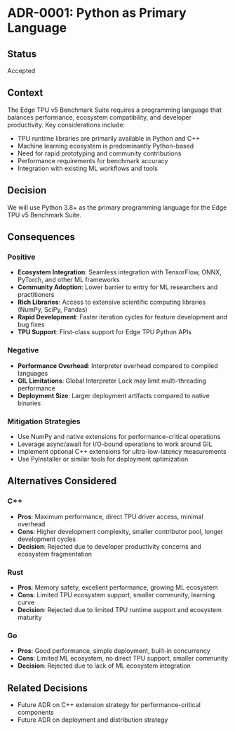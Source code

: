 # ADR-0001: Python as Primary Language

## Status

Accepted

## Context

The Edge TPU v5 Benchmark Suite requires a programming language that balances performance, ecosystem compatibility, and developer productivity. Key considerations include:

- TPU runtime libraries are primarily available in Python and C++
- Machine learning ecosystem is predominantly Python-based
- Need for rapid prototyping and community contributions
- Performance requirements for benchmark accuracy
- Integration with existing ML workflows and tools

## Decision

We will use Python 3.8+ as the primary programming language for the Edge TPU v5 Benchmark Suite.

## Consequences

### Positive
- **Ecosystem Integration**: Seamless integration with TensorFlow, ONNX, PyTorch, and other ML frameworks
- **Community Adoption**: Lower barrier to entry for ML researchers and practitioners
- **Rich Libraries**: Access to extensive scientific computing libraries (NumPy, SciPy, Pandas)
- **Rapid Development**: Faster iteration cycles for feature development and bug fixes
- **TPU Support**: First-class support for Edge TPU Python APIs

### Negative
- **Performance Overhead**: Interpreter overhead compared to compiled languages
- **GIL Limitations**: Global Interpreter Lock may limit multi-threading performance
- **Deployment Size**: Larger deployment artifacts compared to native binaries

### Mitigation Strategies
- Use NumPy and native extensions for performance-critical operations
- Leverage async/await for I/O-bound operations to work around GIL
- Implement optional C++ extensions for ultra-low-latency measurements
- Use PyInstaller or similar tools for deployment optimization

## Alternatives Considered

### C++
- **Pros**: Maximum performance, direct TPU driver access, minimal overhead
- **Cons**: Higher development complexity, smaller contributor pool, longer development cycles
- **Decision**: Rejected due to developer productivity concerns and ecosystem fragmentation

### Rust
- **Pros**: Memory safety, excellent performance, growing ML ecosystem
- **Cons**: Limited TPU ecosystem support, smaller community, learning curve
- **Decision**: Rejected due to limited TPU runtime support and ecosystem maturity

### Go
- **Pros**: Good performance, simple deployment, built-in concurrency
- **Cons**: Limited ML ecosystem, no direct TPU support, smaller community
- **Decision**: Rejected due to lack of ML ecosystem integration

## Related Decisions

- Future ADR on C++ extension strategy for performance-critical components
- Future ADR on deployment and distribution strategy